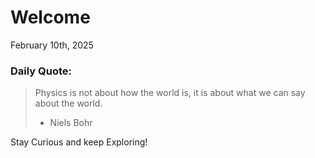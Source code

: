 # Welcome

February 10th, 2025

### Daily Quote:
> Physics is not about how the world is, it is about what we can say about the world.
> 	- Niels Bohr

Stay Curious and keep Exploring!
